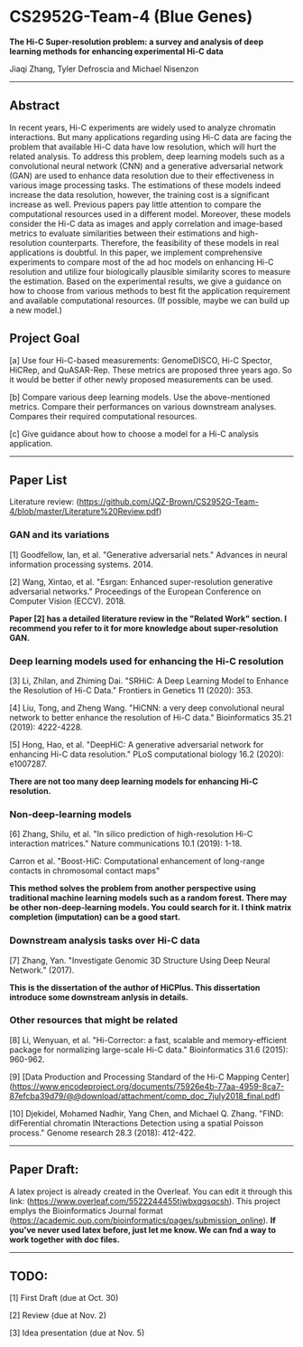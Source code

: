 # CS2952G-Team-4 (Blue Genes)

**The Hi-C Super-resolution problem: a survey and analysis of deep learning methods for enhancing experimental Hi-C data**

Jiaqi Zhang, Tyler Defroscia and Michael Nisenzon


***


## Abstract
In recent years, Hi-C experiments are widely used to analyze chromatin interactions. But many applications regarding using Hi-C data are facing the problem that available Hi-C data have low resolution, which will hurt the related analysis. To address this problem, deep learning models such as a convolutional neural network (CNN) and a generative adversarial network (GAN) are used to enhance data resolution due to their effectiveness in various image processing tasks. The estimations of these models indeed increase the data resolution, however, the training cost is a significant increase as well. Previous papers pay little attention to compare the computational resources used in a different model. Moreover, these models consider the Hi-C data as images and apply correlation and image-based metrics to evaluate similarities between their estimations and high-resolution counterparts.  Therefore, the feasibility of these models in real applications is doubtful. In this paper, we implement comprehensive experiments to compare most of the ad hoc models on enhancing Hi-C resolution and utilize four biologically plausible similarity scores to measure the estimation. Based on the experimental results, we give a guidance on how to choose from various methods to best fit the application requirement and available computational resources. (If possible, maybe we can build up a new model.)   

## Project Goal
[a] Use four Hi-C-based measurements: GenomeDISCO, Hi-C Spector, HiCRep, and QuASAR-Rep. These metrics are proposed three years ago. So it would be better if other newly proposed measurements can be used.   

[b] Compare various deep learning models. Use the above-mentioned metrics. Compare their performances on various downstream analyses. Compares their required computational resources.

[c] Give guidance about how to choose a model for a Hi-C analysis application.


***


## Paper List

Literature review: (https://github.com/JQZ-Brown/CS2952G-Team-4/blob/master/Literature%20Review.pdf) 

### GAN and its variations
[1] Goodfellow, Ian, et al. "Generative adversarial nets." Advances in neural information processing systems. 2014.

[2] Wang, Xintao, et al. "Esrgan: Enhanced super-resolution generative adversarial networks." Proceedings of the European Conference on Computer Vision (ECCV). 2018.

**Paper [2] has a detailed literature review in the "Related Work" section. I recommend you refer to it for more knowledge about super-resolution GAN.**

### Deep learning models used for enhancing the Hi-C resolution
[3] Li, Zhilan, and Zhiming Dai. "SRHiC: A Deep Learning Model to Enhance the Resolution of Hi-C Data." Frontiers in Genetics 11 (2020): 353.

[4] Liu, Tong, and Zheng Wang. "HiCNN: a very deep convolutional neural network to better enhance the resolution of Hi-C data." Bioinformatics 35.21 (2019): 4222-4228.

[5] Hong, Hao, et al. "DeepHiC: A generative adversarial network for enhancing Hi-C data resolution." PLoS computational biology 16.2 (2020): e1007287.

**There are not too many deep learning models for enhancing Hi-C resolution.**
 
### Non-deep-learning models
[6] Zhang, Shilu, et al. "In silico prediction of high-resolution Hi-C interaction matrices." Nature communications 10.1 (2019): 1-18.

Carron et al. "Boost-HiC: Computational enhancement of long-range contacts in chromosomal contact maps"

**This method solves the problem from another perspective using traditional machine learning models such as a random forest. There may be other non-deep-learning models. You could search for it. I think matrix completion (imputation) can be a good start.**


### Downstream analysis tasks over Hi-C data
[7] Zhang, Yan. "Investigate Genomic 3D Structure Using Deep Neural Network." (2017).

**This is the dissertation of the author of HiCPlus. This dissertation introduce some downstream anlysis in details.**

### Other resources that might be related
[8] Li, Wenyuan, et al. "Hi-Corrector: a fast, scalable and memory-efficient package for normalizing large-scale Hi-C data." Bioinformatics 31.6 (2015): 960-962.

[9] [Data Production and Processing Standard of the Hi-C Mapping Center] (https://www.encodeproject.org/documents/75926e4b-77aa-4959-8ca7-87efcba39d79/@@download/attachment/comp_doc_7july2018_final.pdf)

[10] Djekidel, Mohamed Nadhir, Yang Chen, and Michael Q. Zhang. "FIND: difFerential chromatin INteractions Detection using a spatial Poisson process." Genome research 28.3 (2018): 412-422.



***


## Paper Draft:

A latex project is already created in the Overleaf. You can edit it through this link: (https://www.overleaf.com/5522244455tjwbxqgsqcsh). This project emplys the Bioinformatics Journal format (https://academic.oup.com/bioinformatics/pages/submission_online). **If you've never used latex before, just let me know. We can fnd a way to work together with doc files.**


***


## TODO:
[1] First Draft (due at Oct. 30)

[2] Review (due at Nov. 2)

[3] Idea presentation (due at Nov. 5)

